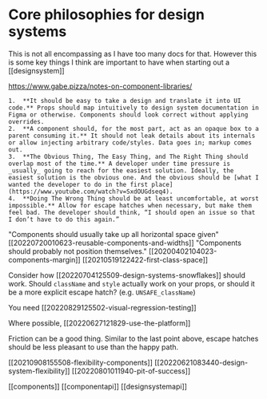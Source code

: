 # Core philosophies for design systems

This is not all encompassing as I have too many docs for that. However this is some key things I think are important to have when starting out a [[designsystem]]

https://www.gabe.pizza/notes-on-component-libraries/
```
1.  **It should be easy to take a design and translate it into UI code.** Props should map intuitively to design system documentation in Figma or otherwise. Components should look correct without applying overrides.
2.  **A component should, for the most part, act as an opaque box to a parent consuming it.** It should not leak details about its internals or allow injecting arbitrary code/styles. Data goes in; markup comes out.
3.  **The Obvious Thing, The Easy Thing, and The Right Thing should overlap most of the time.** A developer under time pressure is _usually_ going to reach for the easiest solution. Ideally, the easiest solution is the obvious one. And the obvious should be [what I wanted the developer to do in the first place](https://www.youtube.com/watch?v=SxdOUGdseq4).
4.  **Doing The Wrong Thing should be at least uncomfortable, at worst impossible.** Allow for escape hatches when necessary, but make them feel bad. The developer should think, “I should open an issue so that I don’t have to do this again.”
```

"Components should usually take up all horizontal space given" [[20220720010623-reusable-components-and-widths]]
"Components should probably not position themselves." [[20200402104023-components-margin]] [[20210519122422-first-class-space]]

Consider how [[20220704125509-design-systems-snowflakes]] should work. Should `className` and `style` actually work on your props, or should it be a more explicit escape hatch? (e.g. `UNSAFE_className`)

You need [[20220829125502-visual-regression-testing]]

Where possible, [[20220627121829-use-the-platform]]

Friction can be a good thing. Similar to the last point above, escape hatches should be less pleasant to use than the happy path.

[[20210908155508-flexibility-components]]
[[20220621083440-design-system-flexibility]]
[[20220801011940-pit-of-success]]

[[components]]
[[componentapi]]
[[designsystemapi]]
